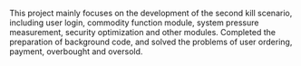 This project mainly focuses on the development of the second kill scenario, 
including user login, commodity function module, system pressure measurement, 
security optimization and other modules. Completed the preparation of background code, 
and solved the problems of user ordering, payment, overbought and oversold.